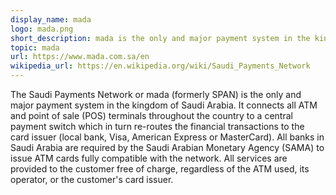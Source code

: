 ```yaml
---
display_name: mada
logo: mada.png
short_description: mada is the only and major payment system in the kingdom of Saudi Arabia.
topic: mada
url: https://www.mada.com.sa/en
wikipedia_url: https://en.wikipedia.org/wiki/Saudi_Payments_Network
---
```

The Saudi Payments Network or mada (formerly SPAN) is the only and major payment system in the kingdom of Saudi Arabia. It connects all ATM and point of sale (POS) terminals throughout the country to a central payment switch which in turn re-routes the financial transactions to the card issuer (local bank, Visa, American Express or MasterCard). All banks in Saudi Arabia are required by the Saudi Arabian Monetary Agency (SAMA) to issue ATM cards fully compatible with the network. All services are provided to the customer free of charge, regardless of the ATM used, its operator, or the customer's card issuer.
